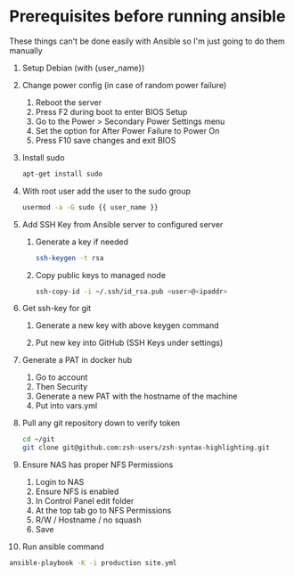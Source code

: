 # Prerequisites before running ansible

These things can't be done easily with Ansible so I'm just going to do them manually

1. Setup Debian (with {user_name})

2. Change power config (in case of random power failure)

   1. Reboot the server
   2. Press F2 during boot to enter BIOS Setup
   3. Go to the Power > Secondary Power Settings menu
   4. Set the option for After Power Failure to Power On
   5. Press F10 save changes and exit BIOS

3. Install sudo

   ```bash
   apt-get install sudo
   ```

4. With root user add the user to the sudo group

   ```bash
   usermod -a -G sudo {{ user_name }}
   ```

5. Add SSH Key from Ansible server to configured server

   1. Generate a key if needed

      ```bash
      ssh-keygen -t rsa
      ```

   2. Copy public keys to managed node

      ```bash
      ssh-copy-id -i ~/.ssh/id_rsa.pub <user>@<ipaddr>
      ```

6. Get ssh-key for git

   1. Generate a new key with above keygen command

   2. Put new key into GitHub (SSH Keys under settings)

7. Generate a PAT in docker hub

   1. Go to account
   2. Then Security
   3. Generate a new PAT with the hostname of the machine
   4. Put into vars.yml

8. Pull any git repository down to verify token

   ```bash
   cd ~/git
   git clone git@github.com:zsh-users/zsh-syntax-highlighting.git
   ```

9. Ensure NAS has proper NFS Permissions

   1. Login to NAS
   2. Ensure NFS is enabled
   3. In Control Panel edit folder
   4. At the top tab go to NFS Permissions
   5. R/W / Hostname / no squash
   6. Save

10. Run ansible command

   ```bash
   ansible-playbook -K -i production site.yml
   ```
